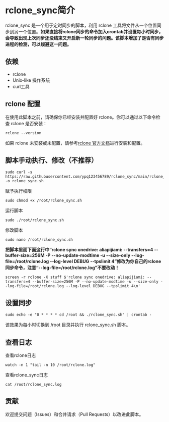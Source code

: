 # rclone_sync简介

rclone_sync 是一个用于定时同步的脚本，利用 rclone 工具将文件从一个位置同步到另一个位置。**如果直接将rclone同步的命令加入crontab并设置每小时同步，会导致出现上次同步还没结束又开启新一轮同步的问题。该脚本增加了是否有同步进程的检测，可以规避这一问题。**

## 依赖

- rclone
- Unix-like 操作系统
- curl工具


## rclone 配置
在使用此脚本之前，请确保你已经安装并配置好 rclone。你可以通过以下命令检查 rclone 是否安装：  
```
rclone --version
```  
如果 rclone 未安装或未配置，请参考[rclone 官方文档](https://rclone.org/docs/)进行安装和配置。  

## 脚本手动执行、修改（不推荐）
```
sudo curl -s https://raw.githubusercontent.com/ypq123456789/rclone_sync/main/rclone_sync.sh -o rclone_sync.sh
```
赋予执行权限
```
sudo chmod +x /root/rclone_sync.sh
```
运行脚本
```
sudo ./root/rclone_sync.sh
```
修改脚本
```
sudo nano /root/rclone_sync.sh
```
**把脚本里面下面这行中“rclone sync onedrive: aliapijiami: --transfers=4 --buffer-size=256M -P --no-update-modtime -u --size-only --log-file=/root/rclone.log --log-level DEBUG --tpslimit 4”修改为你自己的rclone同步命令，注意“--log-file=/root/rclone.log”不要改动！**
```
screen -r rclone -X stuff $'rclone sync onedrive: aliapijiami: --transfers=4 --buffer-size=256M -P --no-update-modtime -u --size-only --log-file=/root/rclone.log --log-level DEBUG --tpslimit 4\n'
```
## 设置同步
```
sudo echo -e "0 * * * * cd /root && ./rclone_sync.sh" | crontab -
```
该效果为每小时切换到 /root 目录并执行 rclone_sync.sh 脚本。

## 查看日志
查看rclone日志
```
watch -n 1 "tail -n 10 /root/rclone.log"
```

查看rclone_sync日志
```
cat /root/rclone_sync.log
```

## 贡献
欢迎提交问题（Issues）和合并请求（Pull Requests）以改进此脚本。

